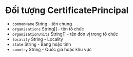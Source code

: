 # Đối tượng CertificatePrincipal

* `commonName` String - tên chung
* `organizations` String[] - tên tổ chức
* `organizationUnits` String[] - tên đơn vị trong tổ chức
* `locality` String - Locality
* `state` String - Bang hoặc tỉnh
* `country` String - Quốc gia hoặc khu vực